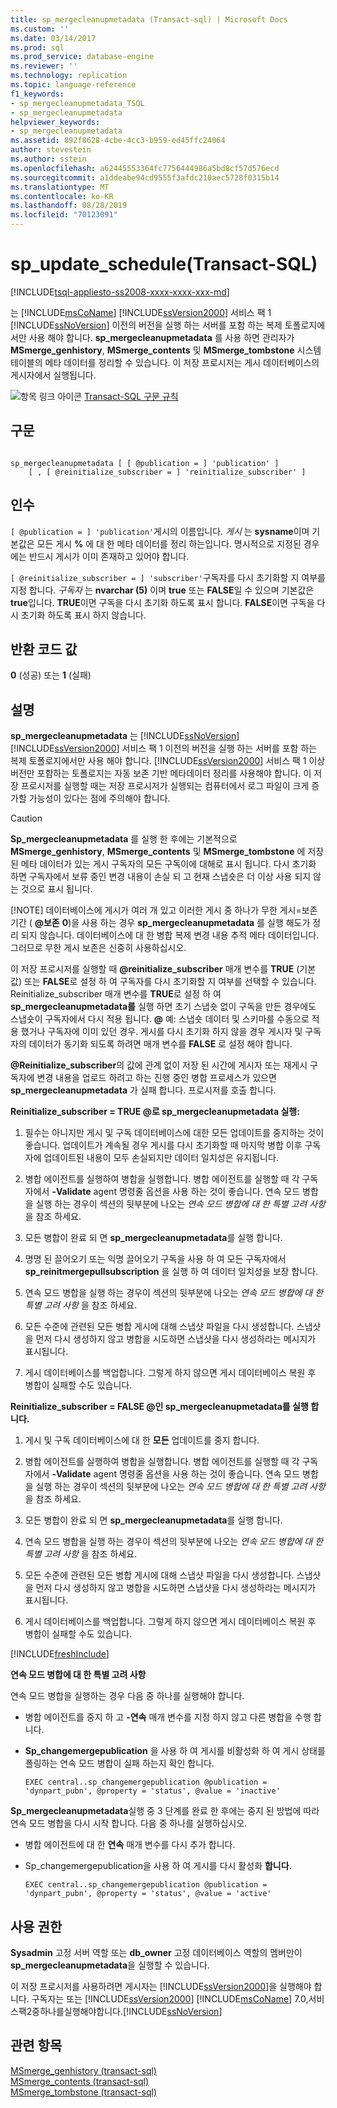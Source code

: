 ```yaml
---
title: sp_mergecleanupmetadata (Transact-sql) | Microsoft Docs
ms.custom: ''
ms.date: 03/14/2017
ms.prod: sql
ms.prod_service: database-engine
ms.reviewer: ''
ms.technology: replication
ms.topic: language-reference
f1_keywords:
- sp_mergecleanupmetadata_TSQL
- sp_mergecleanupmetadata
helpviewer_keywords:
- sp_mergecleanupmetadata
ms.assetid: 892f8628-4cbe-4cc3-b959-ed45ffc24064
author: stevestein
ms.author: sstein
ms.openlocfilehash: a62445553364fc7756444986a5bd8cf57d576ecd
ms.sourcegitcommit: a1ddeabe94cd9555f3afdc210aec5728f0315b14
ms.translationtype: MT
ms.contentlocale: ko-KR
ms.lasthandoff: 08/28/2019
ms.locfileid: "70123091"
---
```

# <a name="sp_mergecleanupmetadata-transact-sql"></a>sp_update_schedule(Transact-SQL)
[!INCLUDE[tsql-appliesto-ss2008-xxxx-xxxx-xxx-md](../../includes/tsql-appliesto-ss2008-xxxx-xxxx-xxx-md.md)]

  는 [!INCLUDE[msCoName](../../includes/msconame-md.md)] [!INCLUDE[ssVersion2000](../../includes/ssversion2000-md.md)] 서비스 팩 1 [!INCLUDE[ssNoVersion](../../includes/ssnoversion-md.md)] 이전의 버전을 실행 하는 서버를 포함 하는 복제 토폴로지에서만 사용 해야 합니다. **sp_mergecleanupmetadata** 를 사용 하면 관리자가 **MSmerge_genhistory**, **MSmerge_contents** 및 **MSmerge_tombstone** 시스템 테이블의 메타 데이터를 정리할 수 있습니다. 이 저장 프로시저는 게시 데이터베이스의 게시자에서 실행됩니다.  
  
 ![항목 링크 아이콘](../../database-engine/configure-windows/media/topic-link.gif "항목 링크 아이콘") [Transact-SQL 구문 규칙](../../t-sql/language-elements/transact-sql-syntax-conventions-transact-sql.md)  
  
## <a name="syntax"></a>구문  
  
```  
  
sp_mergecleanupmetadata [ [ @publication = ] 'publication' ]  
    [ , [ @reinitialize_subscriber = ] 'reinitialize_subscriber' ]  
```  
  
## <a name="arguments"></a>인수  
`[ @publication = ] 'publication'`게시의 이름입니다. *게시* 는 **sysname**이며 기본값은 모든 게시 **%** 에 대 한 메타 데이터를 정리 하는입니다. 명시적으로 지정된 경우에는 반드시 게시가 이미 존재하고 있어야 합니다.  
  
`[ @reinitialize_subscriber = ] 'subscriber'`구독자를 다시 초기화할 지 여부를 지정 합니다. *구독자* 는 **nvarchar (5)** 이며 **true** 또는 **FALSE**일 수 있으며 기본값은 **true**입니다. **TRUE**이면 구독을 다시 초기화 하도록 표시 합니다. **FALSE**이면 구독을 다시 초기화 하도록 표시 하지 않습니다.  
  
## <a name="return-code-values"></a>반환 코드 값  
 **0** (성공) 또는 **1** (실패)  
  
## <a name="remarks"></a>설명  
 **sp_mergecleanupmetadata** 는 [!INCLUDE[ssNoVersion](../../includes/ssnoversion-md.md)] [!INCLUDE[ssVersion2000](../../includes/ssversion2000-md.md)] 서비스 팩 1 이전의 버전을 실행 하는 서버를 포함 하는 복제 토폴로지에서만 사용 해야 합니다. [!INCLUDE[ssVersion2000](../../includes/ssversion2000-md.md)] 서비스 팩 1 이상 버전만 포함하는 토폴로지는 자동 보존 기반 메타데이터 정리를 사용해야 합니다. 이 저장 프로시저를 실행할 때는 저장 프로시저가 실행되는 컴퓨터에서 로그 파일이 크게 증가할 가능성이 있다는 점에 주의해야 합니다.  
  
> [!CAUTION]
>  **Sp_mergecleanupmetadata** 를 실행 한 후에는 기본적으로 **MSmerge_genhistory**, **MSmerge_contents** 및 **MSmerge_tombstone** 에 저장 된 메타 데이터가 있는 게시 구독자의 모든 구독이에 대해로 표시 됩니다. 다시 초기화 하면 구독자에서 보류 중인 변경 내용이 손실 되 고 현재 스냅숏은 더 이상 사용 되지 않는 것으로 표시 됩니다.  
> 
> [!NOTE]
>  데이터베이스에 게시가 여러 개 있고 이러한 게시 중 하나가 무한 게시=보존 기간 ( **\@보존** **0**)을 사용 하는 경우 **sp_mergecleanupmetadata** 를 실행 해도가 정리 되지 않습니다. 데이터베이스에 대 한 병합 복제 변경 내용 추적 메타 데이터입니다. 그러므로 무한 게시 보존은 신중히 사용하십시오.  
  
 이 저장 프로시저를 실행할 때  **\@reinitialize_subscriber** 매개 변수를 **TRUE** (기본값) 또는 **FALSE**로 설정 하 여 구독자를 다시 초기화할 지 여부를 선택할 수 있습니다. Reinitialize_subscriber 매개 변수를 **TRUE**로 설정 하 여 **sp_mergecleanupmetadata를** 실행 하면 초기 스냅숏 없이 구독을 만든 경우에도 스냅숏이 구독자에서 다시 적용 됩니다.  **\@** 예: 스냅숏 데이터 및 스키마를 수동으로 적용 했거나 구독자에 이미 있던 경우. 게시를 다시 초기화 하지 않을 경우 게시자 및 구독자의 데이터가 동기화 되도록 하려면 매개 변수를 **FALSE** 로 설정 해야 합니다.  
  
 **\@Reinitialize_subscriber**의 값에 관계 없이 저장 된 시간에 게시자 또는 재게시 구독자에 변경 내용을 업로드 하려고 하는 진행 중인 병합 프로세스가 있으면 **sp_mergecleanupmetadata** 가 실패 합니다. 프로시저를 호출 합니다.  
  
 **Reinitialize_subscriber = TRUE \@로 sp_mergecleanupmetadata 실행:**  
  
1.  필수는 아니지만 게시 및 구독 데이터베이스에 대한 모든 업데이트를 중지하는 것이 좋습니다. 업데이트가 계속될 경우 게시를 다시 초기화할 때 마지막 병합 이후 구독자에 업데이트된 내용이 모두 손실되지만 데이터 일치성은 유지됩니다.  
  
2.  병합 에이전트를 실행하여 병합을 실행합니다. 병합 에이전트를 실행할 때 각 구독자에서 **-Validate** agent 명령줄 옵션을 사용 하는 것이 좋습니다. 연속 모드 병합을 실행 하는 경우이 섹션의 뒷부분에 나오는 *연속 모드 병합에 대 한 특별 고려 사항* 을 참조 하세요.  
  
3.  모든 병합이 완료 되 면 **sp_mergecleanupmetadata**를 실행 합니다.  
  
4.  명명 된 끌어오기 또는 익명 끌어오기 구독을 사용 하 여 모든 구독자에서 **sp_reinitmergepullsubscription** 을 실행 하 여 데이터 일치성을 보장 합니다.  
  
5.  연속 모드 병합을 실행 하는 경우이 섹션의 뒷부분에 나오는 *연속 모드 병합에 대 한 특별 고려 사항* 을 참조 하세요.  
  
6.  모든 수준에 관련된 모든 병합 게시에 대해 스냅샷 파일을 다시 생성합니다. 스냅샷을 먼저 다시 생성하지 않고 병합을 시도하면 스냅샷을 다시 생성하라는 메시지가 표시됩니다.  
  
7.  게시 데이터베이스를 백업합니다. 그렇게 하지 않으면 게시 데이터베이스 복원 후 병합이 실패할 수도 있습니다.  
  
 **Reinitialize_subscriber = FALSE \@인 sp_mergecleanupmetadata를 실행 합니다.**  
  
1.  게시 및 구독 데이터베이스에 대 한 **모든** 업데이트를 중지 합니다.  
  
2.  병합 에이전트를 실행하여 병합을 실행합니다. 병합 에이전트를 실행할 때 각 구독자에서 **-Validate** agent 명령줄 옵션을 사용 하는 것이 좋습니다. 연속 모드 병합을 실행 하는 경우이 섹션의 뒷부분에 나오는 *연속 모드 병합에 대 한 특별 고려 사항* 을 참조 하세요.  
  
3.  모든 병합이 완료 되 면 **sp_mergecleanupmetadata**를 실행 합니다.  
  
4.  연속 모드 병합을 실행 하는 경우이 섹션의 뒷부분에 나오는 *연속 모드 병합에 대 한 특별 고려 사항* 을 참조 하세요.  
  
5.  모든 수준에 관련된 모든 병합 게시에 대해 스냅샷 파일을 다시 생성합니다. 스냅샷을 먼저 다시 생성하지 않고 병합을 시도하면 스냅샷을 다시 생성하라는 메시지가 표시됩니다.  
  
6.  게시 데이터베이스를 백업합니다. 그렇게 하지 않으면 게시 데이터베이스 복원 후 병합이 실패할 수도 있습니다.  

[!INCLUDE[freshInclude](../../includes/paragraph-content/fresh-note-steps-feedback.md)]

 **연속 모드 병합에 대 한 특별 고려 사항**  
  
 연속 모드 병합을 실행하는 경우 다음 중 하나를 실행해야 합니다.  
  
-   병합 에이전트를 중지 하 고 **-연속** 매개 변수를 지정 하지 않고 다른 병합을 수행 합니다.  
  
-   **Sp_changemergepublication** 을 사용 하 여 게시를 비활성화 하 여 게시 상태를 폴링하는 연속 모드 병합이 실패 하는지 확인 합니다.  
  
    ```  
    EXEC central..sp_changemergepublication @publication = 'dynpart_pubn', @property = 'status', @value = 'inactive'  
    ```  
  
 **Sp_mergecleanupmetadata**실행 중 3 단계를 완료 한 후에는 중지 된 방법에 따라 연속 모드 병합을 다시 시작 합니다. 다음 중 하나를 실행하십시오.  
  
-   병합 에이전트에 대 한 **연속** 매개 변수를 다시 추가 합니다.  
  
-   Sp_changemergepublication을 사용 하 여 게시를 다시 활성화 **합니다.**  
  
    ```  
    EXEC central..sp_changemergepublication @publication = 'dynpart_pubn', @property = 'status', @value = 'active'  
    ```  
  
## <a name="permissions"></a>사용 권한  
 **Sysadmin** 고정 서버 역할 또는 **db_owner** 고정 데이터베이스 역할의 멤버만이 **sp_mergecleanupmetadata**을 실행할 수 있습니다.  
  
 이 저장 프로시저를 사용하려면 게시자는 [!INCLUDE[ssVersion2000](../../includes/ssversion2000-md.md)]을 실행해야 합니다. 구독자는 또는 [!INCLUDE[ssVersion2000](../../includes/ssversion2000-md.md)] [!INCLUDE[msCoName](../../includes/msconame-md.md)] 7.0,서비스팩2중하나를실행해야합니다.[!INCLUDE[ssNoVersion](../../includes/ssnoversion-md.md)]  
  
## <a name="see-also"></a>관련 항목  
 [MSmerge_genhistory &#40;transact-sql&#41;](../../relational-databases/system-tables/msmerge-genhistory-transact-sql.md)   
 [MSmerge_contents &#40;transact-sql&#41;](../../relational-databases/system-tables/msmerge-contents-transact-sql.md)   
 [MSmerge_tombstone &#40;transact-sql&#41;](../../relational-databases/system-tables/msmerge-tombstone-transact-sql.md)  
  
  
